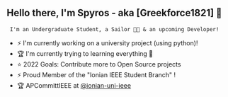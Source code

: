 ## Hello there, I'm Spyros - aka [Greekforce1821] 👋
     I'm an Undergraduate Student, a Sailor 👨⛵ & an upcoming Developer!
-  ⚡ I'm currently working on a university project (using python)!
- 🏆  I'm currently trying to learning everything 🤣
- ⭐  2022 Goals: Contribute more to Open Source projects
- ⚡ Proud Member of the "Ionian IEEE Student Branch" !
- 🏆 APCommittIEEE at [@ionian-uni-ieee](https://github.com/ionian-uni-ieee)



